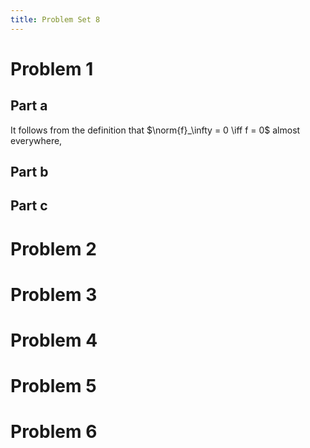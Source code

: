 ```yaml
---
title: Problem Set 8
---
```


# Problem 1

## Part a

It follows from the definition that $\norm{f}_\infty = 0 \iff f = 0$ almost everywhere, 

## Part b

## Part c

# Problem 2

# Problem 3

# Problem 4

# Problem 5

# Problem 6